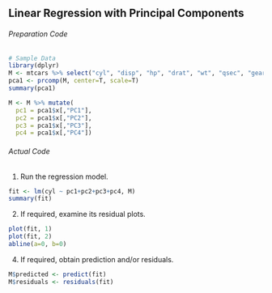 ## Linear Regression with Principal Components
###### Preparation Code
```r
# Sample Data
library(dplyr)
M <- mtcars %>% select("cyl", "disp", "hp", "drat", "wt", "qsec", "gear", "carb")
pca1 <- prcomp(M, center=T, scale=T)
summary(pca1)

M <- M %>% mutate(
  pc1 = pca1$x[,"PC1"],
  pc2 = pca1$x[,"PC2"],
  pc3 = pca1$x[,"PC3"],
  pc4 = pca1$x[,"PC4"])
```
###### Actual Code
1. Run the regression model.
```r
fit <- lm(cyl ~ pc1+pc2+pc3+pc4, M)
summary(fit)
```
2. If required, examine its residual plots.
```r
plot(fit, 1)
plot(fit, 2)
abline(a=0, b=0)
```
4. If required, obtain prediction and/or residuals.
```r
M$predicted <- predict(fit)
M$residuals <- residuals(fit)
```
